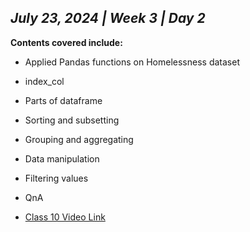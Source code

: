 ## _July 23, 2024 | Week 3 | Day 2_

**Contents covered include:**

- Applied Pandas functions on Homelessness dataset
- index_col
- Parts of dataframe
- Sorting and subsetting
- Grouping and aggregating
- Data manipulation
- Filtering values
- QnA
  
- [Class 10 Video Link](https://www.facebook.com/iCodeguru/videos/3279815862154411)
